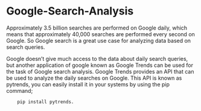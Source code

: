 # Google-Search-Analysis

Approximately 3.5 billion searches are performed on Google daily, which means that approximately 40,000 searches are performed every second on Google. So Google search is a great use case for analyzing data based on search queries.

Google doesn’t give much access to the data about daily search queries, but another application of google known as Google Trends can be used for the task of Google search analysis. Google Trends provides an API that can be used to analyze the daily searches on Google. This API is known as pytrends, you can easily install it in your systems by using the pip command; 


        pip install pytrends.
